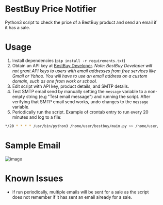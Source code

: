 # BestBuy Price Notifier

Python3 script to check the price of a BestBuy product and send an email if it has a sale.

# Usage
1. Install dependencies (`pip install -r requirements.txt`)
2. Obtain an API key at [BestBuy Developer](https://developer.bestbuy.com/). *Note: BestBuy Developer will not grant API keys to users with email addresses from free services like Gmail or Yahoo. You will have to use an email address on a custom domain, such as one from work or school.*
3. Edit script with API key, product details, and SMTP details.
4. Test SMTP email send by manually setting the `message` variable to a non-empty string (e.g "Test email message") and running the script. After verifying that SMTP email send works, undo changes to the `message` variable.
5. Periodically run the script. Example of crontab entry to run every 20 minutes and log to a file:
```bash
*/20 * * * * /usr/bin/python3 /home/user/bestbuy/main.py >> /home/user/bestbuy/cron.log 2>&1
```

# Sample Email

![image](https://user-images.githubusercontent.com/9660418/90815944-17a66d00-e2f1-11ea-9e44-cc5006ecb1c1.png)

# Known Issues

- If run periodically, multiple emails will be sent for a sale as the script does not remember if it has sent an email already for a sale.
